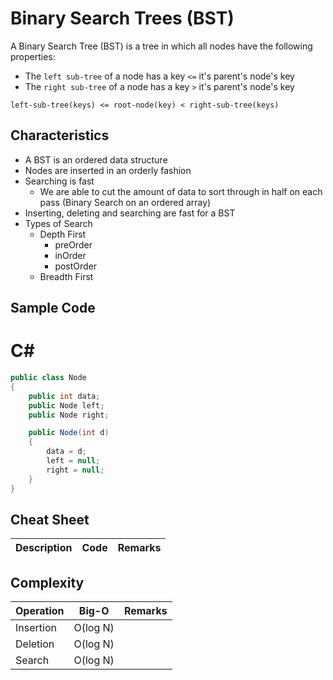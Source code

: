 # Binary Search Trees (BST)
A Binary Search Tree (BST) is a tree in which all nodes have the following properties:
*   The `left sub-tree` of a node has a key `<=` it's parent's node's key
*   The `right sub-tree` of a node has a key `>` it's parent's node's key

```
left-sub-tree(keys) <= root-node(key) < right-sub-tree(keys)
```

## Characteristics
* A BST is an ordered data structure
* Nodes are inserted in an orderly fashion
* Searching is fast
    * We are able to cut the amount of data to sort through in half on each pass (Binary Search on an ordered array)
* Inserting, deleting and searching are fast for a BST
* Types of Search
    * Depth First
        * preOrder
        * inOrder
        * postOrder
    * Breadth First

## Sample Code
# C#
```c#
public class Node 
{
    public int data;
    public Node left;
    public Node right;

    public Node(int d)
    {
        data = d;
        left = null;
        right = null;
    }
}

```

## Cheat Sheet
|Description|Code|Remarks|
|---------|-----|--------|


## Complexity
|Operation|Big-O|Remarks|
|---------|-----|-------|
|Insertion|O(log N)| |
|Deletion|O(log N)| |
|Search|O(log N)| |
